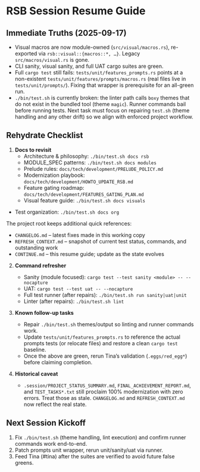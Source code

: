 # RSB Session Resume Guide

## Immediate Truths (2025-09-17)
- Visual macros are now module-owned (`src/visual/macros.rs`), re-exported via
  `rsb::visual::{macros::*, …}`. Legacy `src/macros/visual.rs` is gone.
- CLI sanity, visual sanity, and full UAT cargo suites are green.
- Full `cargo test` still fails: `tests/unit/features_prompts.rs` points at a
  non-existent `tests/unit/features/prompts/macros.rs` (real files live in
  `tests/unit/prompts/`). Fixing that wrapper is prerequisite for an all-green run.
- `./bin/test.sh` is currently broken: the linter path calls `boxy` themes that
  do not exist in the bundled tool (theme `magic`). Runner commands bail before
  running tests. Next task must focus on repairing `test.sh` (theme handling and
  any other drift) so we align with enforced project workflow.

## Rehydrate Checklist
1. **Docs to revisit**
   - Architecture & philosophy: `./bin/test.sh docs rsb`
   - MODULE_SPEC patterns: `./bin/test.sh docs modules`
   - Prelude rules: `docs/tech/development/PRELUDE_POLICY.md`
   - Modernization playbook: `docs/tech/development/HOWTO_UPDATE_RSB.md`
   - Feature gating roadmap: `docs/tech/development/FEATURES_GATING_PLAN.md`
   - Visual feature guide: `./bin/test.sh docs visuals`
 - Test organization: `./bin/test.sh docs org`

The project root keeps additional quick references:
- `CHANGELOG.md` – latest fixes made in this working copy
- `REFRESH_CONTEXT.md` – snapshot of current test status, commands, and outstanding work
- `CONTINUE.md` – this resume guide; update as the state evolves

2. **Command refresher**
   - Sanity (module focused): `cargo test --test sanity <module> -- --nocapture`
   - UAT: `cargo test --test uat -- --nocapture`
   - Full test runner (after repairs): `./bin/test.sh run sanity|uat|unit`
   - Linter (after repairs): `./bin/test.sh lint`

3. **Known follow-up tasks**
   - Repair `./bin/test.sh` themes/output so linting and runner commands work.
   - Update `tests/unit/features_prompts.rs` to reference the actual prompts tests
     (or relocate files) and restore a clean `cargo test` baseline.
   - Once the above are green, rerun Tina’s validation (`.eggs/red_egg*`) before
     claiming completion.

4. **Historical caveat**
   - `.session/PROJECT_STATUS_SUMMARY.md`, `FINAL_ACHIEVEMENT_REPORT.md`, and
     `TEST_TASKS*.txt` still proclaim 100% modernization with zero errors. Treat
     those as stale. `CHANGELOG.md` and `REFRESH_CONTEXT.md` now reflect the real
     state.

## Next Session Kickoff
1. Fix `./bin/test.sh` (theme handling, lint execution) and confirm runner commands
   work end-to-end.
2. Patch prompts unit wrapper, rerun unit/sanity/uat via runner.
3. Feed Tina (#tina) after the suites are verified to avoid future false greens.
